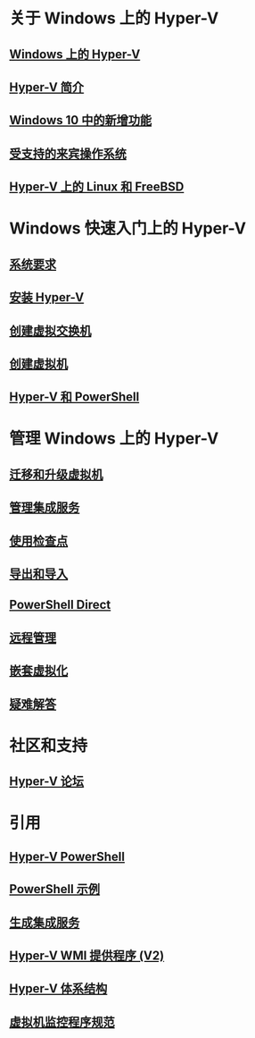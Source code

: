 # 关于 Windows 上的 Hyper-V

## [Windows 上的 Hyper-V](./windows_welcome.md)

## [Hyper-V 简介](./about/hyperv_on_windows.md)

## [Windows 10 中的新增功能](./about/whats_new.md)

## [受支持的来宾操作系统](about/supported_guest_os.md)

## [Hyper-V 上的 Linux 和 FreeBSD](https://technet.microsoft.com/library/dn531030.aspx)

# Windows 快速入门上的 Hyper-V

## [系统要求](quick_start/walkthrough_compatibility.md)

## [安装 Hyper-V](quick_start/walkthrough_install.md)

## [创建虚拟交换机](quick_start/walkthrough_virtual_switch.md)

## [创建虚拟机](quick_start/walkthrough_create_vm.md)

## [Hyper-V 和 PowerShell](quick_start/walkthrough_powershell.md)

# 管理 Windows 上的 Hyper-V

## [迁移和升级虚拟机](user_guide/migrating_vms.md)

## [管理集成服务](user_guide/managing_ics.md)

## [使用检查点](user_guide/checkpoints.md)

## [导出和导入](user_guide/export_import.md)

## [PowerShell Direct](user_guide/vmsession.md)

## [远程管理](user_guide/remote_host_management.md)

## [嵌套虚拟化](user_guide/nesting.md)

## [疑难解答](user_guide/troubleshooting.md)

# 社区和支持

## [Hyper-V 论坛](https://social.technet.microsoft.com/Forums/windowsserver/en-US/home?forum=winserverhyperv)

# 引用

## [Hyper-V PowerShell](https://technet.microsoft.com/library/hh848559.aspx)

## [PowerShell 示例](develop/powershell_snippets.md)

## [生成集成服务](develop/make_mgmt_service.md)

## [Hyper-V WMI 提供程序 (V2)](https://msdn.microsoft.com/library/hh850319.aspx)

## [Hyper-V 体系结构](https://msdn.microsoft.com/en-us/library/cc768520(v=bts.10).aspx)

## [虚拟机监控程序规范](develop/tlfs.md)




<!--HONumber=Mar16_HO2-->


